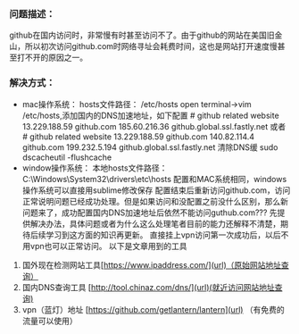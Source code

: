 ### 问题描述：
  github在国内访问时，非常慢有时甚至访问不了。由于github的网站在美国旧金山，所以初次访问github.com时网络寻址会耗费时间，这也是网站打开速度慢甚至打不开的原因之一。
### 解决方式：
-   mac操作系统：
            hosts文件路径： /etc/hosts
             open terminal->vim /etc/hosts,添加国内的DNS加速地址，如下配置
              # github related website
              13.229.188.59 github.com
              185.60.216.36 github.global.ssl.fastly.net
              或者
              # github related website
              13.229.188.59 github.com
              140.82.114.4	github.com
              199.232.5.194	github.global.ssl.fastly.net
           清除DNS缓  sudo dscacheutil -flushcache
-  window操作系统：
        本地hosts文件路径：C:\Windows\System32\drivers\etc\hosts
        配置和MAC系统相同，windows操作系统可以直接用sublime修改保存
        配置结束后重新访问github.com，访问正常说明问题已经成功处理。但是如果访问和没配置之前没什么区别，那么新问题来了，成功配置国内DNS加速地址后依然不能访问guthub.com???
      先提供解决办法，具体问题或者为什么这么处理笔者目前的能力还解释不清楚，期待后续学习到这方面的知识再更新。
直接挂上vpn访问第一次成功后，以后不用vpn也可以正常访问。
以下是文章用到的工具
1. 国外现在检测网站工具[https://www.ipaddress.com/](url)（原始网站地址查询）
2. 国内DNS查询工具 [http://tool.chinaz.com/dns/](url)(就近访问网站地址查询)
3. vpn（蓝灯）地址 [https://github.com/getlantern/lantern](url) （有免费的流量可以使用）
